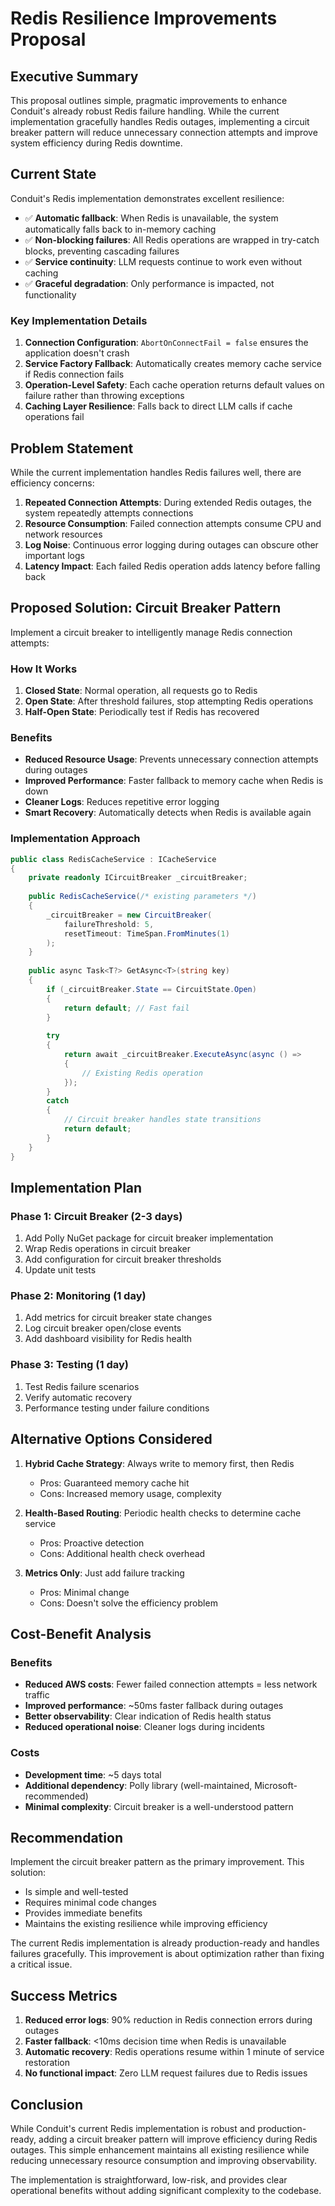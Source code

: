 # Redis Resilience Improvements Proposal

## Executive Summary

This proposal outlines simple, pragmatic improvements to enhance Conduit's already robust Redis failure handling. While the current implementation gracefully handles Redis outages, implementing a circuit breaker pattern will reduce unnecessary connection attempts and improve system efficiency during Redis downtime.

## Current State

Conduit's Redis implementation demonstrates excellent resilience:

- ✅ **Automatic fallback**: When Redis is unavailable, the system automatically falls back to in-memory caching
- ✅ **Non-blocking failures**: All Redis operations are wrapped in try-catch blocks, preventing cascading failures
- ✅ **Service continuity**: LLM requests continue to work even without caching
- ✅ **Graceful degradation**: Only performance is impacted, not functionality

### Key Implementation Details

1. **Connection Configuration**: `AbortOnConnectFail = false` ensures the application doesn't crash
2. **Service Factory Fallback**: Automatically creates memory cache service if Redis connection fails
3. **Operation-Level Safety**: Each cache operation returns default values on failure rather than throwing exceptions
4. **Caching Layer Resilience**: Falls back to direct LLM calls if cache operations fail

## Problem Statement

While the current implementation handles Redis failures well, there are efficiency concerns:

1. **Repeated Connection Attempts**: During extended Redis outages, the system repeatedly attempts connections
2. **Resource Consumption**: Failed connection attempts consume CPU and network resources
3. **Log Noise**: Continuous error logging during outages can obscure other important logs
4. **Latency Impact**: Each failed Redis operation adds latency before falling back

## Proposed Solution: Circuit Breaker Pattern

Implement a circuit breaker to intelligently manage Redis connection attempts:

### How It Works

1. **Closed State**: Normal operation, all requests go to Redis
2. **Open State**: After threshold failures, stop attempting Redis operations
3. **Half-Open State**: Periodically test if Redis has recovered

### Benefits

- **Reduced Resource Usage**: Prevents unnecessary connection attempts during outages
- **Improved Performance**: Faster fallback to memory cache when Redis is down
- **Cleaner Logs**: Reduces repetitive error logging
- **Smart Recovery**: Automatically detects when Redis is available again

### Implementation Approach

```csharp
public class RedisCacheService : ICacheService
{
    private readonly ICircuitBreaker _circuitBreaker;
    
    public RedisCacheService(/* existing parameters */)
    {
        _circuitBreaker = new CircuitBreaker(
            failureThreshold: 5,
            resetTimeout: TimeSpan.FromMinutes(1)
        );
    }
    
    public async Task<T?> GetAsync<T>(string key)
    {
        if (_circuitBreaker.State == CircuitState.Open)
        {
            return default; // Fast fail
        }
        
        try
        {
            return await _circuitBreaker.ExecuteAsync(async () =>
            {
                // Existing Redis operation
            });
        }
        catch
        {
            // Circuit breaker handles state transitions
            return default;
        }
    }
}
```

## Implementation Plan

### Phase 1: Circuit Breaker (2-3 days)
1. Add Polly NuGet package for circuit breaker implementation
2. Wrap Redis operations in circuit breaker
3. Add configuration for circuit breaker thresholds
4. Update unit tests

### Phase 2: Monitoring (1 day)
1. Add metrics for circuit breaker state changes
2. Log circuit breaker open/close events
3. Add dashboard visibility for Redis health

### Phase 3: Testing (1 day)
1. Test Redis failure scenarios
2. Verify automatic recovery
3. Performance testing under failure conditions

## Alternative Options Considered

1. **Hybrid Cache Strategy**: Always write to memory first, then Redis
   - Pros: Guaranteed memory cache hit
   - Cons: Increased memory usage, complexity

2. **Health-Based Routing**: Periodic health checks to determine cache service
   - Pros: Proactive detection
   - Cons: Additional health check overhead

3. **Metrics Only**: Just add failure tracking
   - Pros: Minimal change
   - Cons: Doesn't solve the efficiency problem

## Cost-Benefit Analysis

### Benefits
- **Reduced AWS costs**: Fewer failed connection attempts = less network traffic
- **Improved performance**: ~50ms faster fallback during outages
- **Better observability**: Clear indication of Redis health status
- **Reduced operational noise**: Cleaner logs during incidents

### Costs
- **Development time**: ~5 days total
- **Additional dependency**: Polly library (well-maintained, Microsoft-recommended)
- **Minimal complexity**: Circuit breaker is a well-understood pattern

## Recommendation

Implement the circuit breaker pattern as the primary improvement. This solution:
- Is simple and well-tested
- Requires minimal code changes
- Provides immediate benefits
- Maintains the existing resilience while improving efficiency

The current Redis implementation is already production-ready and handles failures gracefully. This improvement is about optimization rather than fixing a critical issue.

## Success Metrics

1. **Reduced error logs**: 90% reduction in Redis connection errors during outages
2. **Faster fallback**: <10ms decision time when Redis is unavailable
3. **Automatic recovery**: Redis operations resume within 1 minute of service restoration
4. **No functional impact**: Zero LLM request failures due to Redis issues

## Conclusion

While Conduit's current Redis implementation is robust and production-ready, adding a circuit breaker pattern will improve efficiency during Redis outages. This simple enhancement maintains all existing resilience while reducing unnecessary resource consumption and improving observability.

The implementation is straightforward, low-risk, and provides clear operational benefits without adding significant complexity to the codebase.